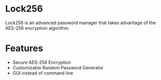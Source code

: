 # Lock256

Lock256 is an advanced password manager that takes advantage of the AES-256 encryption algorithm.

# Features
- Secure AES-256 Encryption
- Customizable Random Password Generator
- GUI instead of command line
